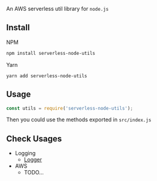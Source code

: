 An AWS serverless util library for `node.js`

## Install

NPM
```sh
npm install serverless-node-utils
```

Yarn
```
yarn add serverless-node-utils
```

## Usage

```javascript
const utils = require('serverless-node-utils');
```

Then you could use the methods exported in `src/index.js`

## Check Usages

* Logging
  * [Logger](src/logger)
* AWS
  * TODO...
